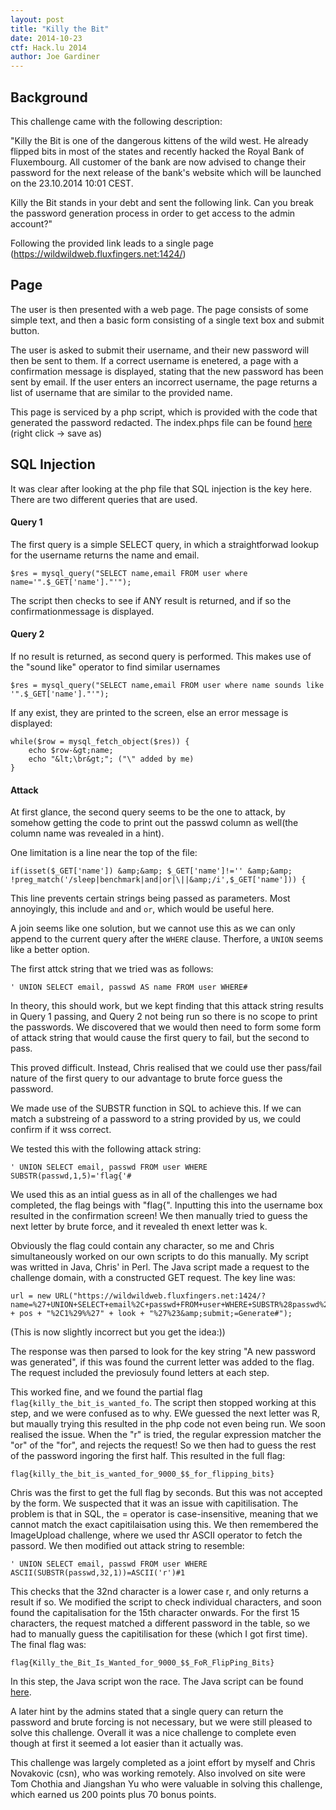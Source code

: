 ```yaml
---
layout: post
title: "Killy the Bit"
date: 2014-10-23
ctf: Hack.lu 2014
author: Joe Gardiner
---
```

## Background

This challenge came with the following description:

"Killy the Bit is one of the dangerous kittens of the wild west. He already
flipped bits in most of the states and recently hacked the Royal Bank of
Fluxembourg. All customer of the bank are now advised to change their password
for the next release of the bank's website which will be launched on the
23.10.2014 10:01 CEST.

Killy the Bit stands in your debt and sent the following link. Can you break
the password generation process in order to get access to the admin account?"

Following the provided link leads to a single page
(https://wildwildweb.fluxfingers.net:1424/)

## Page

The user is then presented with a web page. The page consists of some simple
text, and then a basic form consisting of a single text box and submit button.

The user is asked to submit their username, and their new password will then
be sent to them. If a correct username is enetered, a page with a confirmation
message is displayed, stating that the new password has been sent by email. If
the user enters an incorrect username, the page returns a list of username
that are similar to the provided name.

This page is serviced by a php script, which is provided with the code that
generated the password redacted. The index.phps file can be found
[here]({{site.url}}/assets/2014/killy-the-bit_index.phps) (right click -&gt; save as)

## SQL Injection

It was clear after looking at the php file that SQL injection is the key here.
There are two different queries that are used.

#### Query 1

The first query is a simple SELECT query, in which a straightforwad lookup for
the username returns the name and email.

	$res = mysql_query("SELECT name,email FROM user where
	name='".$_GET['name']."'");

  
The script then checks to see if ANY result is returned, and if so the
confirmationmessage is displayed.

#### Query 2

If no result is returned, as second query is performed. This makes use of the
"sound like" operator to find similar usernames

  
	$res = mysql_query("SELECT name,email FROM user where name sounds like '".$_GET['name']."'");

  
If any exist, they are printed to the screen, else an error message is
displayed:

  
	while($row = mysql_fetch_object($res)) {
		echo $row-&gt;name;
		echo "&lt;\br&gt;"; ("\" added by me)
	}

#### Attack

At first glance, the second query seems to be the one to attack, by somehow
getting the code to print out the passwd column as well(the column name was
revealed in a hint).

One limitation is a line near the top of the file:

	if(isset($_GET['name']) &amp;&amp; $_GET['name']!='' &amp;&amp;
	!preg_match('/sleep|benchmark|and|or|\||&amp;/i',$_GET['name'])) {

  
This line prevents certain strings being passed as parameters. Most
annoyingly, this include `and` and `or`, which would be useful here.

A join seems like one solution, but we cannot use this as we can only append
to the current query after the `WHERE` clause. Therfore, a `UNION` seems like a
better option.

The first attck string that we tried was as follows:

  
	' UNION SELECT email, passwd AS name FROM user WHERE#

  
In theory, this should work, but we kept finding that this attack string
results in Query 1 passing, and Query 2 not being run so there is no scope to
print the passwords. We discovered that we would then need to form some form
of attack string that would cause the first query to fail, but the second to
pass.

This proved difficult. Instead, Chris realised that we could use ther
pass/fail nature of the first query to our advantage to brute force guess the
password.

We made use of the SUBSTR function in SQL to achieve this. If we can match a
substreing of a password to a string provided by us, we could confirm if it
wss correct.

We tested this with the following attack string:

	' UNION SELECT email, passwd FROM user WHERE SUBSTR(passwd,1,5)='flag{'#

We used this as an intial guess as in all of the challenges we had completed,
the flag beings with "flag{". Inputting this into the username box resulted in
the confirmation screen! We then manually tried to guess the next letter by
brute force, and it revealed th enext letter was k.

Obviously the flag could contain any character, so me and Chris simultaneously
worked on our own scripts to do this manually. My script was writted in Java,
Chris' in Perl. The Java script made a request to the challenge domain, with a
constructed GET request. The key line was: 

	url = new URL("https://wildwildweb.fluxfingers.net:1424/?name=%27+UNION+SELECT+email%2C+passwd+FROM+user+WHERE+SUBSTR%28passwd%2C" + pos + "%2C1%29%%27" + look + "%27%23&amp;submit;=Generate#");

(This is now slightly incorrect but you get the idea:))

The response was then parsed to look for the key string "A new password was
generated", if this was found the current letter was added to the flag. The
request included the previosuly found letters at each step.

This worked fine, and we found the partial flag
`flag{killy_the_bit_is_wanted_fo`. The script then stopped working at this
step, and we were confused as to why. EWe guessed the next letter was R, but
maually trying this resulted in the php code not even being run. We soon
realised the issue. When the "r" is tried, the regular expression matcher the
"or" of the "for", and rejects the request! So we then had to guess the rest
of the password ingoring the first half. This resulted in the full flag:

	flag{killy_the_bit_is_wanted_for_9000_$$_for_flipping_bits}

Chris was the first to get the full flag by seconds. But this was not accepted
by the form. We suspected that it was an issue with capitilisation. The
problem is that in SQL, the = operator is case-insensitive, meaning that we
cannot match the exact capitilaisation using this. We then remembered the
ImageUpload challenge, where we used thr ASCII operator to fetch the passord.
We then modified out attack string to resemble:

  
	' UNION SELECT email, passwd FROM user WHERE ASCII(SUBSTR(passwd,32,1))=ASCII('r')#1

  
This checks that the 32nd character is a lower case r, and only returns a
result if so. We modified the script to check individual characters, and soon
found the capitalisation for the 15th character onwards. For the first 15
characters, the request matched a different password in the table, so we had
to manually guess the capitilisation for these (which I got first time). The
final flag was:

  
	flag{Killy_the_Bit_Is_Wanted_for_9000_$$_FoR_FlipPing_Bits}

  
In this step, the Java script won the race. The Java script can be found
[here]({{site.url}}/assets/2014/killy-the-bit_URLFetcher.java).

A later hint by the admins stated that a single query can return the password
and brute forcing is not necessary, but we were still pleased to solve this
challenge. Overall it was a nice challenge to complete even though at first it
seemed a lot easier than it actually was.

This challenge was largely completed as a joint effort by myself and Chris
Novakovic (csn), who was working remotely. Also involved on site were Tom
Chothia and Jiangshan Yu who were valuable in solving this challenge, which
earned us 200 points plus 70 bonus points.

